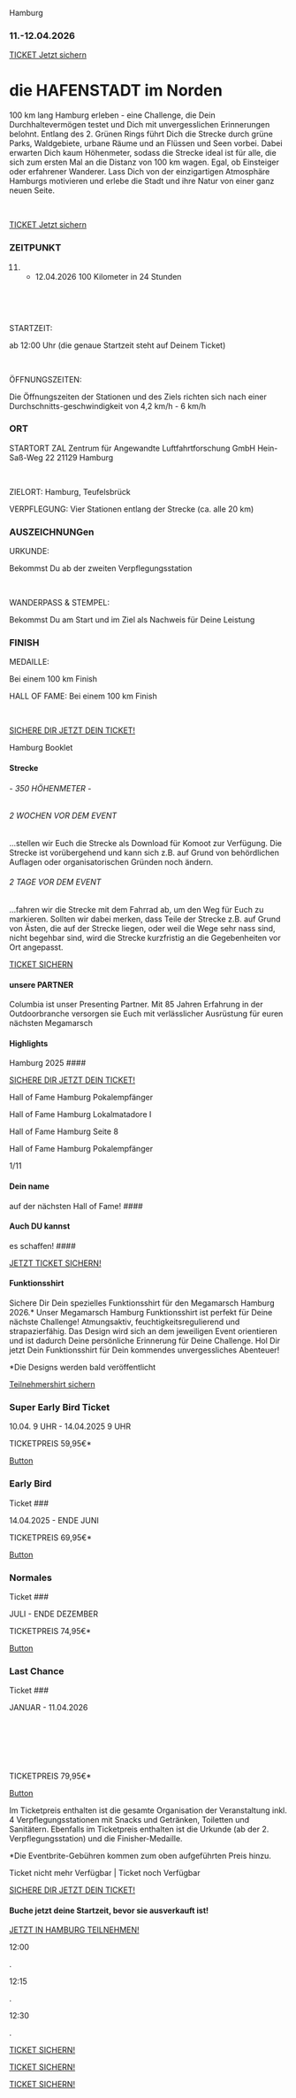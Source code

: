Hamburg

### 11.-12.04.2026 ###

[TICKET Jetzt sichern](https://www.eventbrite.com/e/megamarsch-10024-hamburg-2026-tickets-1318451928209?aff=oddtdtcreator)

die HAFENSTADT im Norden
==========

100 km lang Hamburg erleben - eine Challenge, die Dein Durchhaltevermögen testet und Dich mit unvergesslichen Erinnerungen belohnt. Entlang des 2. Grünen Rings führt Dich die Strecke durch grüne Parks, Waldgebiete, urbane Räume und an Flüssen und Seen vorbei. Dabei erwarten Dich kaum Höhenmeter, sodass die Strecke ideal ist für alle, die sich zum ersten Mal an die Distanz von 100 km wagen. Egal, ob Einsteiger oder erfahrener Wanderer. Lass Dich von der einzigartigen Atmosphäre Hamburgs motivieren und erlebe die Stadt und ihre Natur von einer ganz neuen Seite.

​

[TICKET Jetzt sichern](https://www.eventbrite.com/e/megamarsch-10024-hamburg-2026-tickets-1318451928209?aff=oddtdtcreator)

### ZEITPUNKT ###

11. - 12.04.2026
100 Kilometer in
24 Stunden

​

​

STARTZEIT:

ab 12:00 Uhr (die genaue Startzeit steht auf Deinem Ticket)

​

ÖFFNUNGSZEITEN:

Die Öffnungszeiten der Stationen und des Ziels richten sich nach einer Durchschnitts-geschwindigkeit von
4,2 km/h - 6 km/h

### ORT ###

STARTORT
ZAL Zentrum für Angewandte Luftfahrtforschung GmbH
Hein-Saß-Weg 22
21129 Hamburg

​

ZIELORT:
Hamburg, Teufelsbrück

VERPFLEGUNG:
Vier Stationen entlang der Strecke (ca. alle 20 km)

### AUSZEICHNUNGen ###

URKUNDE:

Bekommst Du ab der zweiten Verpflegungsstation

​

WANDERPASS & STEMPEL:

Bekommst Du am Start und im Ziel als Nachweis für Deine Leistung

### FINISH ###

MEDAILLE:

Bei einem 100 km Finish

HALL OF FAME:
Bei einem 100 km Finish

​

[SICHERE DIR JETZT DEIN TICKET!](https://www.eventbrite.com/e/megamarsch-10024-hamburg-2026-tickets-1318451928209?aff=oddtdtcreator)

Hamburg Booklet

#### Strecke ####

###### - 350 HÖHENMETER - ######

###### 2 WOCHEN VOR DEM EVENT ######

...stellen wir Euch die Strecke als Download für Komoot zur Verfügung. Die Strecke ist vorübergehend und kann sich z.B. auf Grund von behördlichen Auflagen oder organisatorischen Gründen noch ändern.

###### 2 TAGE VOR DEM EVENT ######

...fahren wir die Strecke mit dem Fahrrad ab, um den Weg für Euch zu markieren. Sollten wir dabei merken, dass Teile der Strecke z.B. auf Grund von Ästen, die auf der Strecke liegen, oder weil die Wege sehr nass sind, nicht begehbar sind, wird die Strecke kurzfristig an die Gegebenheiten vor Ort angepasst.

[TICKET SICHERN](https://www.eventbrite.com/e/megamarsch-10024-hamburg-2026-tickets-1318451928209?aff=oddtdtcreator)

#### unsere PARTNER ####

Columbia ist unser Presenting Partner. Mit 85 Jahren Erfahrung in der Outdoorbranche versorgen sie Euch mit verlässlicher Ausrüstung für euren nächsten Megamarsch

#### Highlights
Hamburg 2025 ####

[SICHERE DIR JETZT DEIN TICKET!](https://www.eventbrite.com/e/megamarsch-10024-hamburg-2026-tickets-1318451928209?aff=oddtdtcreator)

Hall of Fame Hamburg Pokalempfänger

Hall of Fame Hamburg Lokalmatadore I

Hall of Fame Hamburg Seite 8

Hall of Fame Hamburg Pokalempfänger

1/11

#### Dein name
auf der nächsten
Hall of Fame! ####

#### Auch DU kannst
es schaffen! ####

[JETZT TICKET SICHERN!](https://www.eventbrite.com/e/megamarsch-10024-hamburg-2026-tickets-1318451928209?aff=oddtdtcreator)

#### Funktionsshirt ####

Sichere Dir Dein spezielles Funktionsshirt für den Megamarsch Hamburg 2026.\*
Unser Megamarsch Hamburg Funktionsshirt ist perfekt für Deine nächste Challenge! Atmungsaktiv, feuchtigkeitsregulierend und strapazierfähig. Das Design wird sich an dem jeweiligen Event orientieren und ist dadurch Deine persönliche Erinnerung für Deine Challenge. Hol Dir jetzt Dein Funktionsshirt für Dein kommendes unvergessliches Abenteuer!

\*Die Designs werden bald veröffentlicht

[Teilnehmershirt sichern](https://www.eventbrite.com/e/megamarsch-10024-hamburg-2026-tickets-1318451928209?aff=oddtdtcreator)

### Super Early Bird Ticket ###

10.04. 9 UHR - 14.04.2025 9 UHR

TICKETPREIS
59,95€\*

[Button](https://www.eventbrite.com/e/megamarsch-10024-hamburg-2026-tickets-1318451928209?aff=oddtdtcreator)

### Early Bird
Ticket ###

14.04.2025 - ENDE JUNI

TICKETPREIS
69,95€\*

[Button](https://www.eventbrite.com/e/megamarsch-10024-hamburg-2026-tickets-1318451928209?aff=oddtdtcreator)

### Normales
Ticket ###

JULI - ENDE DEZEMBER

TICKETPREIS
74,95€\*

[Button](https://www.eventbrite.com/e/megamarsch-10024-hamburg-2026-tickets-1318451928209?aff=oddtdtcreator)

### Last Chance
Ticket ###

JANUAR - 11.04.2026

​

​​

​

TICKETPREIS
79,95€​\*

[Button](https://www.eventbrite.com/e/megamarsch-10024-hamburg-2026-tickets-1318451928209?aff=oddtdtcreator)

Im Ticketpreis enthalten ist die gesamte Organisation der Veranstaltung inkl. 4 Verpflegungsstationen mit Snacks und Getränken, Toiletten und Sanitätern. Ebenfalls im Ticketpreis enthalten ist die Urkunde (ab der 2. Verpflegungsstation) und die Finisher-Medaille.

\*Die Eventbrite-Gebühren kommen zum oben aufgeführten Preis hinzu.

Ticket nicht mehr Verfügbar | Ticket noch Verfügbar

[SICHERE DIR JETZT DEIN TICKET!](https://www.eventbrite.com/e/megamarsch-10024-hamburg-2026-tickets-1318451928209?aff=oddtdtcreator)

#### Buche jetzt deine Startzeit, bevor sie ausverkauft ist! ####

[JETZT IN HAMBURG TEILNEHMEN!](https://www.eventbrite.com/e/megamarsch-10024-hamburg-2026-tickets-1318451928209?aff=oddtdtcreator)

12:00

.

12:15

.

12:30

.

[TICKET SICHERN!](https://www.eventbrite.com/e/megamarsch-hamburg-2025-tickets-880087725077)

[TICKET SICHERN!](https://www.eventbrite.com/e/megamarsch-10024-hamburg-2026-tickets-1318451928209?aff=oddtdtcreator)

[TICKET SICHERN!](https://www.eventbrite.com/e/megamarsch-10024-hamburg-2026-tickets-1318451928209?aff=oddtdtcreator)
